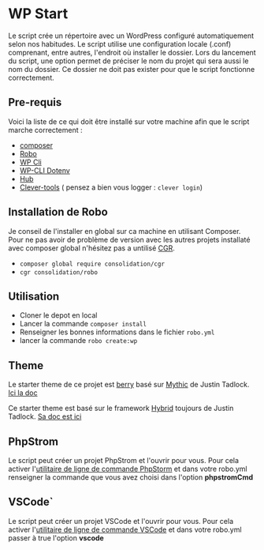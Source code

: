 # WP Start

Le script crée un répertoire avec un WordPress configuré automatiquement selon nos habitudes.
Le script utilise une configuration locale (.conf) comprenant, entre autres, l'endroit où installer le dossier.
Lors du lancement du script, une option permet de préciser le nom du projet qui sera aussi le nom du dossier. Ce dossier ne doit pas exister pour que le script fonctionne correctement.

## Pre-requis

Voici la liste de ce qui doit être installé sur votre machine afin que le script marche correctement :

- [composer](https://getcomposer.org)
- [Robo](https://robo.li/)
- [WP Cli](https://wp-cli.org/fr/#installation)
- [WP-CLI Dotenv](https://github.com/aaemnnosttv/wp-cli-dotenv-command#installation)
- [Hub](https://hub.github.com/)
- [Clever-tools](https://www.clever-cloud.com/doc/clever-tools/getting_started/#installing-clever-tools) ( pensez a bien vous logger : `clever login`)

## Installation de Robo

Je conseil de l'installer en global sur ca machine en utilisant Composer. Pour ne pas avoir de problème de version avec les autres projets installaté avec composer global n'hésitez pas a untilisé [CGR](https://packagist.org/packages/consolidation/cgr).

 * `composer global require consolidation/cgr`
 * `cgr consolidation/robo`

## Utilisation

- Cloner le depot en local
- Lancer la commande `composer install`
- Renseigner les bonnes informations dans le fichier `robo.yml`
- lancer la commande `robo create:wp`


## Theme

Le starter theme de ce projet est [berry](https://github.com/matiere-noire/berry) basé sur [Mythic](https://themehybrid.com/themes/mythic) de Justin Tadlock. [Ici la doc](https://github.com/justintadlock/mythic/wiki)

Ce starter theme est basé sur le framework [Hybrid](https://github.com/justintadlock/hybrid-core) toujours de Justin Tadlock. [Sa doc est ici](https://github.com/justintadlock/hybrid-core/wiki)

## PhpStrom

Le script peut créer un projet PhpStrom et l'ouvrir pour vous. Pour cela activer l'[utilitaire de ligne de commande PhpStorm](https://www.jetbrains.com/help/phpstorm/working-with-the-ide-features-from-command-line.html) et dans votre robo.yml renseigner la commande que vous avez choisi dans l'option **phpstromCmd**

## VSCode`

Le script peut créer un projet VSCode et l'ouvrir pour vous. Pour cela activer l'[utilitaire de ligne de commande VSCode](https://code.visualstudio.com/docs/setup/mac) et dans votre robo.yml passer à true l'option **vscode**